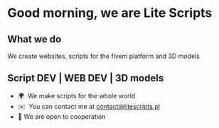 # Good morning, we are Lite Scripts 

What we do 
------------------------------------------------------------
We create websites, scripts for the fivem platform and 3D models

Script DEV | WEB DEV | 3D models 
------------------------------------------------------------

* 🌍  We make scripts for the whole world
* ✉️  You can contact me at [contact@litescripts.pl](mailto:contact@litescripts.pl)
* 🤝  We are open to cooperation

